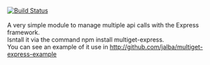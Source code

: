 [![Build Status](https://travis-ci.org/jalba/multiget-express.svg?branch=master)](https://travis-ci.org/jalba/multiget-express)
<br><br>
A very simple module to manage multiple api calls with the Express framework.<br>
Isntall it via the command npm install multiget-express.<br>
You can see an example of it use in http://github.com/jalba/multiget-express-example